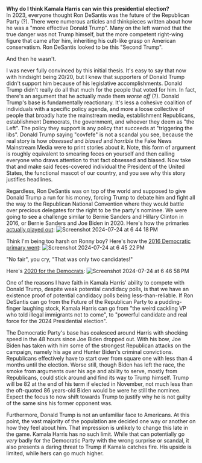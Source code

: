 **Why do I think Kamala Harris can win this presidential election?**  
In 2023, everyone thought Ron DeSantis was the future of the Republican Party (?). There were numerous articles and thinkpieces written about how he was a "more effective
Donald Trump". Many on the left warned that the true danger was not Trump himself, but the more competent right-wing figure that came after him, inheriting his cult-like grasp on
American conservatism. Ron DeSantis looked to be this "Second Trump".

And then he wasn't.

I was never fully convinced by this initial thesis. It's easy to say that now with hindsight being 20/20, but I knew that supporters of Donald Trump didn't support him because of his
legislative accomplishments. Donald Trump didn't really do all that much for the people that voted for him. In fact, there's an argument that he actually made them *worse off* (?).
Donald Trump's base is fundamentally reactionary. It's less a cohesive coalition of individuals with a specific policy agenda, and more a loose collective of people that broadly hate the
mainstream media, establishment Republicans, establishment Democrats, the government, and whoever they deem as "the Left". The policy they support is any policy that succeeds at "triggering the
libs". Donald Trump saying "covfefe" is not a scandal you see, because the real story is how *obsessed* and *biased* and *horrible* the Fake News Mainstream Media were to print stories about it.
Note, this form of argument is roughly equivalent to smearing feces on yourself and then calling everyone who draws attention to that fact obsessed and biased. Now take that and make said
feces-covered individual the President of the United States, the functional mascot of our country, and you see why this story justifies headlines.

Regardless, Ron DeSantis was on top of the world and supposed to give Donald Trump a run for his money, forcing Trump to debate him and fight all the way to the Republican National Convention
where they would battle over precious delegates for the right to be the party's nominee. We were going to see a challenge similar to Bernie Sanders and Hillary Clinton in 2016, or Bernie
Sanders and Joe Biden in 2020. Here's how the primaries [actually played out](https://www.realclearpolling.com/polls/president/republican-primary/2024/national):
![Screenshot 2024-07-24 at 6 44 18 PM](https://github.com/user-attachments/assets/8fb8575e-65fa-4b49-8838-1d1088d2e758)

Think I'm being too harsh on Ronny boy? Here's how the [2016 Democratic primary went](https://www.realclearpolling.com/polls/president/democratic-primary/2016/national):
![Screenshot 2024-07-24 at 6 45 22 PM](https://github.com/user-attachments/assets/835020c1-ec4a-45f9-be2e-a5d5bbd41416)

"No fair", you cry, "That was only two candidates!"

Here's [2020 for the Democrats](https://www.realclearpolling.com/polls/president/democratic-primary/2020/national):
![Screenshot 2024-07-24 at 6 46 58 PM](https://github.com/user-attachments/assets/36ec9e76-809d-4aa0-bb25-4009a7b712ee)

One of the reasons I have faith in Kamala Harris' ability to compete with Donald Trump, despite weak potential candidacy polls, is that we have an existence proof of potential candidacy polls being
less-than-reliable. If Ron DeSantis can go from the Future of the Republican Party to a pudding-finger laughing stock, Kamala Harris can go from "the weird cackling VP who told illegal immigrants
not to come", to "powerful candidate and real force for the 2024 Presidential election".

The Democratic Party's base has coalesced around Harris with shocking speed in the 48 hours since Joe Biden dropped out. With his bow, Joe Biden has taken with him some of the strongest Republican
attacks on the campaign, namely his age and Hunter Biden's criminal convictions. Republicans effectively have to start over from square one with less than 4 months until the election. Worse still,
though Biden has left the race, the smoke from arguments over his age and ability to serve, mostly from Republicans, could stick around and find its way to Trump himself. Trump will be 82 at the end
of his term if elected in November, not much less than the oft-quoted 86 years-old Biden would be were he still the nominee. Expect the focus to now shift towards Trump to justify why he is not guilty
of the same sins his former opponent was.

Furthermore, Donald Trump is not an unfamiliar face to Americans. At this point, the vast majority of the population are decided one way or another on how they feel about him. That impression
is unlikely to change this late in the game. Kamala Harris has no such limit. While that can potentially go *very* badly for the Democratic Party with the wrong surprise or scandal, it also presents
a daring threat to Trump if Kamala catches fire. His upside is limited, while hers can go much higher.
